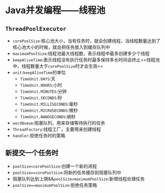 # Java并发编程——线程池

## `ThreadPoolExecutor`

* `corePoolSize`:核心池大小，当有任务时，就会创建线程，当线程数量达到了核心池大小的时候，就会把任务放入到缓存队列中
* `maximumPoolSize`:线程池最大线程数，表示线程中最多创建多少个线程
* `keepAliveTime`:表示线程没有执行任务时最多保持多长时间会终止==线程池中，线程数量大于`corePoolSize`时才会生效==
* `unit`:`keepAliveTime`的单位
  * `TimeUnit.DAYS`:天
  * `TimeUnit.HOURS`:小时
  * `TimeUnit.MINUTES`:分钟
  * `TimeUnit.SECONDS`:秒
  * `TimeUnit.MILLISECONDS`:毫秒
  * `TimeUnit.MICROSECONDS`:微秒
  * `TimeUnit.NANOSECONDS`:纳秒
* `wordQueue`:阻塞队列，用来存储等待执行的任务
* `ThreadFactory`:线程工厂，主要用来创建线程
* `handler`:拒绝任务时的策略

## 新提交一个任务时

* `poolSize<corePoolSize`:创建一个新的进程
* `poolSize==corePoolSize`:将新的任务缓存到阻塞队列中
* 阻塞队列达到上限&&`poolSize<maximumPoolSize`:新增线程处理任务
* `poolSize==maximumPoolSize`:拒绝任务策略

